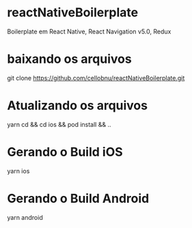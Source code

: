 # reactNativeBoilerplate
Boilerplate em React Native, React Navigation v5.0, Redux

# baixando os arquivos
git clone https://github.com/cellobnu/reactNativeBoilerplate.git <nomeProjeto>

# Atualizando os arquivos
yarn
cd <nomeProjeto> && cd ios && pod install && ..

# Gerando o Build iOS
yarn ios

# Gerando o Build Android
yarn android